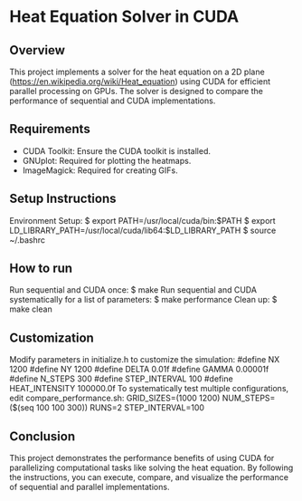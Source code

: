 # Heat Equation Solver in CUDA
## Overview
This project implements a solver for the heat equation on a 2D plane (https://en.wikipedia.org/wiki/Heat_equation) using CUDA for efficient parallel processing on GPUs. The solver is designed to compare the performance of sequential and CUDA implementations.
## Requirements
- CUDA Toolkit: Ensure the CUDA toolkit is installed.
- GNUplot: Required for plotting the heatmaps.
- ImageMagick: Required for creating GIFs.
## Setup Instructions
Environment Setup:
    $ export PATH=/usr/local/cuda/bin:$PATH
    $ export LD_LIBRARY_PATH=/usr/local/cuda/lib64:$LD_LIBRARY_PATH
    $ source ~/.bashrc
## How to run
Run sequential and CUDA once:
    $ make 
Run sequential and CUDA systematically for a list of parameters:
    $ make performance
Clean up:
    $ make clean
## Customization
Modify parameters in initialize.h to customize the simulation:
    #define NX 1200
    #define NY 1200
    #define DELTA 0.01f
    #define GAMMA 0.00001f
    #define N_STEPS 300
    #define STEP_INTERVAL 100
    #define HEAT_INTENSITY 100000.0f
To systematically test multiple configurations, edit compare_performance.sh:
    GRID_SIZES=(1000 1200)
    NUM_STEPS=($(seq 100 100 300))
    RUNS=2
    STEP_INTERVAL=100
## Conclusion
This project demonstrates the performance benefits of using CUDA for parallelizing computational tasks like solving the heat equation. By following the instructions, you can execute, compare, and visualize the performance of sequential and parallel implementations.